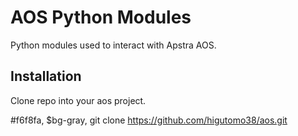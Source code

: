 # **AOS Python Modules**

Python modules used to interact with Apstra AOS.

## **Installation**

Clone repo into your aos project.

#f6f8fa, $bg-gray, git clone https://github.com/higutomo38/aos.git







